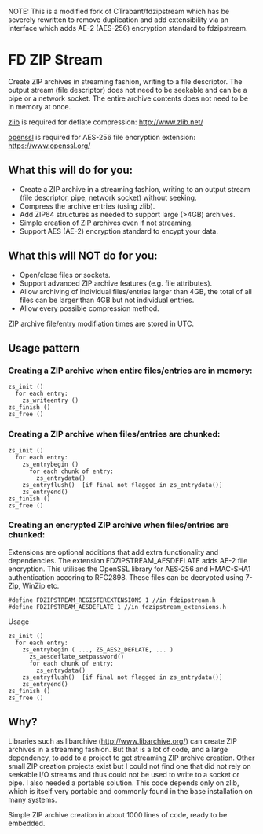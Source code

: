 NOTE: This is a modified fork of CTrabant/fdzipstream which has be severely rewritten to remove duplication and add extensibility via an interface which adds AE-2 (AES-256) encryption standard to fdzipstream.

# FD ZIP Stream

Create ZIP archives in streaming fashion, writing to a file
descriptor.  The output stream (file descriptor) does not need to be
seekable and can be a pipe or a network socket.  The entire archive
contents does not need to be in memory at once.

[zlib](http://www.zlib.net/) is required for deflate compression: http://www.zlib.net/

[openssl](https://www.openssl.org/) is required for AES-256 file encryption extension: https://www.openssl.org/

## What this will do for you:

* Create a ZIP archive in a streaming fashion, writing to an output stream (file descriptor, pipe, network socket) without seeking.
* Compress the archive entries (using zlib).
* Add ZIP64 structures as needed to support large (>4GB) archives.
* Simple creation of ZIP archives even if not streaming.
* Support AES (AE-2) encryption standard to encypt your data.

## What this will **NOT** do for you:

- Open/close files or sockets.
- Support advanced ZIP archive features (e.g. file attributes).
- Allow archiving of individual files/entries larger than 4GB, the total
   of all files can be larger than 4GB but not individual entries.
- Allow every possible compression method.

ZIP archive file/entry modifiation times are stored in UTC.

## Usage pattern

### Creating a ZIP archive when entire files/entries are in memory:
```
zs_init ()
  for each entry:
    zs_writeentry ()
zs_finish ()
zs_free ()
```

### Creating a ZIP archive when files/entries are chunked:
```
zs_init ()
  for each entry:
    zs_entrybegin ()
      for each chunk of entry:
        zs_entrydata()
    zs_entryflush()  [if final not flagged in zs_entrydata()]
    zs_entryend()
zs_finish ()
zs_free ()
```

### Creating an encrypted ZIP archive when files/entries are chunked:
Extensions are optional additions that add extra functionality and dependencies. 
The extension FDZIPSTREAM_AESDEFLATE adds AE-2 file encryption. This utilises the OpenSSL library 
for AES-256 and HMAC-SHA1 authentication accoring to RFC2898. These files can be decrypted using 7-Zip,
WinZip etc.
```
#define FDZIPSTREAM_REGISTEREXTENSIONS 1 //in fdzipstream.h
#define FDZIPSTREAM_AESDEFLATE 1 //in fdzipstream_extensions.h
```
Usage
```
zs_init ()
  for each entry:
    zs_entrybegin ( ..., ZS_AES2_DEFLATE, ... )
      zs_aesdeflate_setpassword()
      for each chunk of entry:
        zs_entrydata()
    zs_entryflush()  [if final not flagged in zs_entrydata()]
    zs_entryend()
zs_finish ()
zs_free ()
```

## Why?

Libraries such as libarchive (http://www.libarchive.org/) can create
ZIP archives in a streaming fashion.  But that is a lot of code, and a
large dependency, to add to a project to get streaming ZIP archive
creation.  Other small ZIP creation projects exist but I could not
find one that did not rely on seekable I/O streams and thus could not
be used to write to a socket or pipe.  I also needed a portable
solution.  This code depends only on zlib, which is itself very
portable and commonly found in the base installation on many systems.

Simple ZIP archive creation in about 1000 lines of code, ready to be
embedded.
